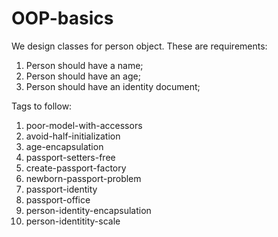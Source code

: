 # OOP-basics

We design classes for person object. These are requirements:
1. Person should have a name;
2. Person should have an age;
3. Person should have an identity document;

Tags to follow:
1) poor-model-with-accessors
2) avoid-half-initialization
3) age-encapsulation
4) passport-setters-free
5) create-passport-factory
6) newborn-passport-problem
7) passport-identity
8) passport-office
9) person-identity-encapsulation
10) person-identitity-scale
